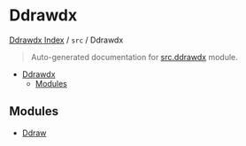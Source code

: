 # Ddrawdx

[Ddrawdx Index](../../README.md#ddrawdx-index) /
`src` /
Ddrawdx

> Auto-generated documentation for [src.ddrawdx](https://github.com/vincentmolin/ddrawdx/blob/main/src/ddrawdx/__init__.py) module.

- [Ddrawdx](#ddrawdx)
  - [Modules](#modules)

## Modules

- [Ddraw](./ddraw.md)
